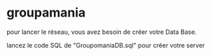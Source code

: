 # groupamania
 
pour lancer le réseau, vous avez besoin de créer votre Data Base.

lancez le code SQL de "GroupomaniaDB.sql" pour créer votre server